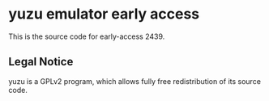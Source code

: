 yuzu emulator early access
=============

This is the source code for early-access 2439.

## Legal Notice

yuzu is a GPLv2 program, which allows fully free redistribution of its source code.